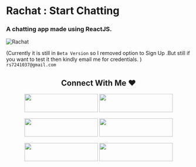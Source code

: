 # Rachat : Start Chatting
### A chatting app made using ReactJS. 

![Rachat](https://user-images.githubusercontent.com/63204116/121118151-ff2f2100-c836-11eb-8bc5-4ff0742add51.png)


(Currently it is still in `Beta Version` so I removed option to Sign Up .But still if you want to test it then kindly email me for credentials. )
`rs7241037@gmail.com`


  <h2 align='center'>Connect With Me &hearts;</h2>
  
  
<div align='center'>  
  

  <a href='https://www.raghvendra.ml'><img src='https://img.shields.io/badge/Website-ffffff?style=flat-square&logo=google-chrome&logoColor=black' height='50' width='200'/></a>
  <a href='https://instagram.com/raghvendra.singhparihar'><img src='https://img.shields.io/badge/-Instagram-ffffff?style=flat-square&logo=Instagram' height='50' width='200'/></a>

  <a href='https://www.linkedin.com/in/raghvendra-singh-parihar-4378621b3'><img src='https://img.shields.io/badge/-Linkedin-ffffff?style=flat-square&logo=Linkedin&logoColor=blue' height='50' width='200'/></a>
  <a href='https://t.me/raghvendrasp'><img src='https://img.shields.io/badge/-Telegram-ffffff?style=flat-square&logo=Telegram&logoColor=blue' height='50' width='200'/></a>

  
  <a href='mailto:rs7241037@gmail.com'><img src='https://img.shields.io/badge/Email-ffffff?style=flat-square&logo=Gmail&logoColor=red' height='50' width='200'/></a>
  <a href='https://wa.me/919907773224'><img src='https://img.shields.io/badge/Whatsapp-ffffff?style=flat-square&logo=Whatsapp&logoColor=darkgreen' height='50' width='200'/></a>

 </div>
  
 
